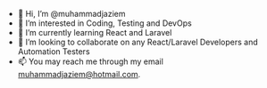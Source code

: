 - 👋 Hi, I’m @muhammadjaziem
- 👀 I’m interested in Coding, Testing and DevOps
- 🌱 I’m currently learning React and Laravel
- 💞️ I’m looking to collaborate on any React/Laravel Developers and Automation Testers
- 📫 You may reach me through my email muhammadjaziem@hotmail.com.

<!---
muhammadjaziem/muhammadjaziem is a ✨ special ✨ repository because its `README.md` (this file) appears on your GitHub profile.
You can click the Preview link to take a look at your changes.
--->

